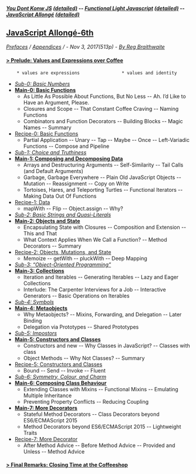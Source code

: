 #### [*You Dont Konw JS*](https://github.com/kiyounglee/You-Dont-Know-JS/blob/master/toc.md#you-dont-konw-js-detailed----functional-light-javascript-detailed----javascript-allong%C3%A9-detailed) [*(detailed)*](https://github.com/kiyounglee/You-Dont-Know-JS/blob/master/tocd.md#you-dont-konw-js-detailed----functional-light-javascript-detailed----javascript-allong%C3%A9-detailed) -- [*Functional Light Javascript*](https://github.com/kiyounglee/Functional-Light-JS/blob/master/manuscript/toc.md#you-dont-konw-js-detailed----functional-light-javascript-detailed----javascript-allong%C3%A9-detailed) [*(detailed)*](https://github.com/kiyounglee/Functional-Light-JS/blob/master/manuscript/tocd.md#you-dont-konw-js-detailed----functional-light-javascript-detailed----javascript-allong%C3%A9-detailed) -- [*JavaScript Allongé*](https://github.com/kiyounglee/javascript-allonge-six/blob/master/myAllonge/markdown/toc.md#you-dont-konw-js-detailed----functional-light-javascript-detailed----javascript-allong%C3%A9-detailed) [*(detailed)*](https://github.com/kiyounglee/javascript-allonge-six/blob/master/myAllonge/markdown/tocd.md#you-dont-konw-js-detailed----functional-light-javascript-detailed----javascript-allong%C3%A9-detailed) 
## [JavaScript Allongé-6th](tocd.md#you-dont-konw-js-detailed----functional-light-javascript-detailed----javascript-allong%C3%A9-detailed)
*[Prefaces](book_1_preface.md) / [Appendices](book_4_appendices.md) / - Nov 3, 2017(513p) - [By Reg Braithwaite](https://github.com/raganwald)* 
#### [> Prelude: Values and Expressions over Coffee](book_2_prelude.md)        
		* values are expressions   				* values and identity  
* [*Sub-0: Basic Numbers*](sub_0_numbers.md)   
* [**Main-0: Basic Functions**](main_0_functions.md)   
    * As Little As Possible About Functions, But No Less -- Ah. I’d Like to Have an Argument, Please.
    * Closures and Scope -- That Constant Coffee Craving -- Naming Functions
    * Combinators and Function Decorators -- Building Blocks -- Magic Names -- Summary   
* [Recipe-0: Basic Functions](main_0r_functions.md)   
   * Partial Application -- Unary -- Tap -- Maybe -- Once -- Left-Variadic Functions -- Compose and Pipeline   
* [*Sub-1: Choice and Truthiness*](sub_1_choice.md)   
* [**Main-1: Composing and Decomposing Data**](main_1_Composing.md)   
   * Arrays and Destructuring Arguments -- Self-Similarity -- Tail Calls (and Default Arguments)
   * Garbage, Garbage Everywhere -- Plain Old JavaScript Objects -- Mutation -- Reassignment -- Copy on Write   
   * Tortoises, Hares, and Teleporting Turtles -- Functional Iterators -- Making Data Out Of Functions   
* [Recipe-1: Data](main_1r_Composing.md)   
   * mapWith -- Flip -- Object.assign -- Why?   
* [*Sub-2: Basic Strings and Quasi-Literals*](sub_2_strings.md)   
* [**Main-2: Objects and State**](main_2_objects.md)   
   * Encapsulating State with Closures -- Composition and Extension -- This and That   
   * What Context Applies When We Call a Function? -- Method Decorators -- Summary   
* [Recipe-2: Objects, Mutations, and State](main_2r_objects.md)   
   * Memoize -- getWith -- pluckWith -- Deep Mapping   
* [*Sub-3: “Object-Oriented Programming”*](sub_3_oop.md)   
* [**Main-3: Collections**](main_3_collections.md)   
    * Iteration and Iterables -- Generating Iterables -- Lazy and Eager Collections   
    * Interlude: The Carpenter Interviews for a Job -- Interactive Generators -- Basic Operations on Iterables   
* [*Sub-4: Symbols*](sub_4_symbols.md)   
* [**Main-4: Metaobjects**](main_4_metaobjects.md)   
   * Why Metaobjects? -- Mixins, Forwarding, and Delegation -- Later Binding    
   * Delegation via Prototypes -- Shared Prototypes   
* [*Sub-5: Impostors*](sub_5_impostors.md)   
* [**Main-5: Constructors and Classes**](main_5_constructors.md)   
   * Constructors and new -- Why Classes in JavaScript? -- Classes with class   
   * Object Methods -- Why Not Classes? -- Summary   
* [Recipe-5: Constructors and Classes](main_5r_constructors.md)   
   * Bound -- Send -- Invoke -- Fluent   
* [*Sub-6: Symmetry, Colour, and Charm*](sub_6_colours.md)   
* [**Main-6: Composing Class Behaviour**](main_6_classes.md)   
   * Extending Classes with Mixins -- Functional Mixins -- Emulating Multiple Inheritance   
   * Preventing Property Conflicts -- Reducing Coupling   
* [**Main-7: More Decorators**](main_7_dedorators.md)   
   * Stateful Method Decorators -- Class Decorators beyond ES6/ECMAScript 2015   
   * Method Decorators beyond ES6/ECMAScript 2015 -- Lightweight Traits   
* [Recipe-7: More Decorator](main_7r_dedorators.md)   
   * After Method Advice -- Before Method Advice -- Provided and Unless -- Method Advice   
#### [> Final Remarks: Closing Time at the Coffeeshop](book_3_closing-time.md)
